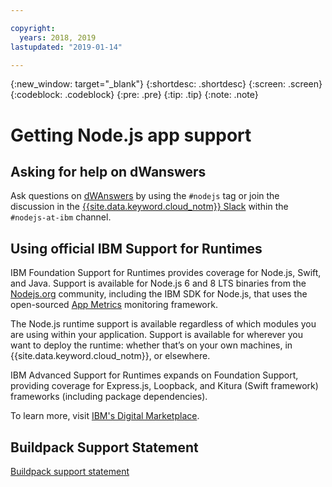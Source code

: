 ```yaml
---

copyright:
  years: 2018, 2019
lastupdated: "2019-01-14"

---
```


{:new_window: target="_blank"}
{:shortdesc: .shortdesc}
{:screen: .screen}
{:codeblock: .codeblock}
{:pre: .pre}
{:tip: .tip}
{:note: .note}

# Getting Node.js app support

## Asking for help on dWanswers

Ask questions on [dWAnswers](https://developer.ibm.com/answers/smartspace/nodejs/) by using the `#nodejs` tag or join the discussion in the [{{site.data.keyword.cloud_notm}} Slack](https://slack-invite-ibm-cloud-tech.mybluemix.net/) within the `#nodejs-at-ibm` channel.

## Using official IBM Support for Runtimes

IBM Foundation Support for Runtimes provides coverage for Node.js, Swift, and Java. Support is available for Node.js 6 and 8 LTS binaries from the [Nodejs.org](https://nodejs.org/) community, including the IBM SDK for Node.js, that uses the open-sourced [App Metrics](https://developer.ibm.com/node/monitoring-post-mortem/application-metrics-node-js/) monitoring framework.

The Node.js runtime support is available regardless of which modules you are using within your application. Support is available for wherever you want to deploy the runtime: whether that’s on your own machines, in {{site.data.keyword.cloud_notm}}, or elsewhere.

IBM Advanced Support for Runtimes expands on Foundation Support, providing coverage for Express.js, Loopback, and Kitura (Swift framework) frameworks (including package dependencies).

To learn more, visit [IBM's Digital Marketplace](https://www.ibm.com/us-en/marketplace/support-for-runtimes).

## Buildpack Support Statement

[Buildpack support statement](/docs/runtimes/common/buildpackSupport.html)
